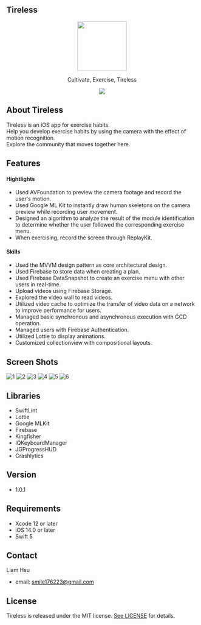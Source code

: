 ## Tireless

<p align="center">
  <img src="https://i.ibb.co/mN0kWdT/Tireless-Icon-001.png" width="130" height="130"/>
</p>

<p align="center">
Cultivate, Exercise, Tireless
</p>

<p align="center">
	<a href="https://apps.apple.com/tw/app/tireless/id1619740150"><img src="https://developer.apple.com/assets/elements/badges/download-on-the-app-store.svg"></a>
</p>

## About Tireless
Tireless is an iOS app for exercise habits.</br>
Help you develop exercise habits by using the camera with the effect of motion recognition.</br>
Explore the community that moves together here.  

## Features
#### Hightlights
- Used AVFoundation to preview the camera footage and record the user's motion.
- Used Google ML Kit to instantly draw human skeletons on the camera preview while recording user movement.
- Designed an algorithm to analyze the result of the module identification to determine whether the user followed the corresponding exercise menu.
- When exercising, record the screen through ReplayKit.

#### Skills

- Used the MVVM design pattern as core architectural design.
- Used Firebase to store data when creating a plan.
- Used Firebase DataSnapshot to create an exercise menu with other users in real-time.
- Upload videos using Firebase Storage.
- Explored the video wall to read videos.
- Utilized video cache to optimize the transfer of video data on a network to improve performance for users.
- Managed basic synchronous and asynchronous execution with GCD operation.
- Managed users with Firebase Authentication.
- Utilized Lottie to display animations.
- Customized collectionview with compositional layouts.

## Screen Shots
![1](https://user-images.githubusercontent.com/17423239/170524277-e9564f3c-28e0-423e-a235-d2ce47c9af60.png)
![2](https://user-images.githubusercontent.com/17423239/170524321-dcd30189-79d8-4824-a646-44c903ae9d5e.png)
![3](https://user-images.githubusercontent.com/17423239/170524330-068f56db-225f-4543-8891-fda3f4844231.png)
![4](https://user-images.githubusercontent.com/17423239/170524339-12b500a7-1e67-45d2-a61d-b23faeb0002e.png)
![5](https://user-images.githubusercontent.com/17423239/170524353-a6afff15-c34d-47ca-bf17-4a066ecaf4ff.png)
![6](https://user-images.githubusercontent.com/17423239/170524357-95d1e6dd-4b59-450c-a6c9-9ab2e74d9dcd.png)

## Libraries
- SwiftLint
- Lottie
- Google MLKit
- Firebase
- Kingfisher
- IQKeyboardManager
- JGProgressHUD
- Crashlytics

## Version
- 1.0.1

## Requirements
- Xcode 12 or later</br>
- iOS 14.0 or later</br>
- Swift 5

## Contact
Liam Hsu</br>

- email: <smile176223@gmail.com>

## License
Tireless is released under the MIT license. [See LICENSE](https://github.com/smile176223/Tireless/blob/feature/refactor/LICENSE) for details.
